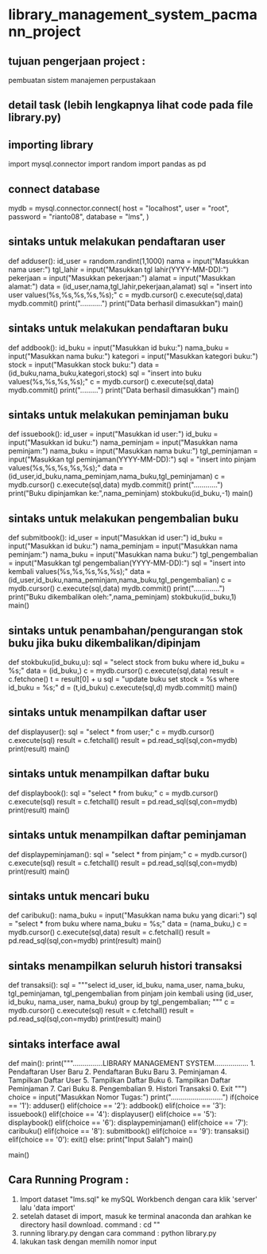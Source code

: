 # library_management_system_pacmann_project

## tujuan pengerjaan project :
pembuatan sistem manajemen perpustakaan

## detail task (lebih lengkapnya lihat code pada file library.py)
## importing library
import mysql.connector
import random
import pandas as pd
## connect database
mydb = mysql.connector.connect(
    host = "localhost",
    user = "root",
    password = "rianto08",
    database = "lms",
)

## sintaks untuk melakukan pendaftaran user
def adduser():
    id_user = random.randint(1,1000)
    nama = input("Masukkan nama user:")
    tgl_lahir = input("Masukkan tgl lahir(YYYY-MM-DD):")
    pekerjaan = input("Masukkan pekerjaan:")
    alamat = input("Masukkan alamat:")
    data = (id_user,nama,tgl_lahir,pekerjaan,alamat)
    sql = "insert into user values(%s,%s,%s,%s,%s);"
    c = mydb.cursor()
    c.execute(sql,data)
    mydb.commit()
    print("...........")
    print("Data berhasil dimasukkan")
    main()
    
## sintaks untuk melakukan pendaftaran buku
def addbook():
    id_buku = input("Masukkan id buku:")
    nama_buku = input("Masukkan nama buku:")
    kategori = input("Masukkan kategori buku:")
    stock = input("Masukkan stock buku:")
    data = (id_buku,nama_buku,kategori,stock)
    sql = "insert into buku values(%s,%s,%s,%s);"
    c = mydb.cursor()
    c.execute(sql,data)
    mydb.commit()
    print(".........")
    print("Data berhasil dimasukkan")
    main()
    
## sintaks untuk melakukan peminjaman buku
def issuebook():
    id_user = input("Masukkan id user:")
    id_buku = input("Masukkan id buku:")
    nama_peminjam = input("Masukkan nama peminjam:")
    nama_buku = input("Masukkan nama buku:")
    tgl_peminjaman = input("Masukkan tgl peminjaman(YYYY-MM-DD):")
    sql = "insert into pinjam values(%s,%s,%s,%s,%s);"
    data = (id_user,id_buku,nama_peminjam,nama_buku,tgl_peminjaman)
    c = mydb.cursor()
    c.execute(sql,data)
    mydb.commit()
    print("............")
    print("Buku dipinjamkan ke:",nama_peminjam)
    stokbuku(id_buku,-1)
    main()
    
## sintaks untuk melakukan pengembalian buku
def submitbook():
    id_user = input("Masukkan id user:")
    id_buku = input("Masukkan id buku:")
    nama_peminjam = input("Masukkan nama peminjam:")
    nama_buku = input("Masukkan nama buku:")
    tgl_pengembalian = input("Masukkan tgl pengembalian(YYYY-MM-DD):")
    sql = "insert into kembali values(%s,%s,%s,%s,%s);"
    data = (id_user,id_buku,nama_peminjam,nama_buku,tgl_pengembalian)
    c = mydb.cursor()
    c.execute(sql,data)
    mydb.commit()
    print(".............")
    print("Buku dikembalikan oleh:",nama_peminjam)
    stokbuku(id_buku,1)
    main()
    
## sintaks untuk penambahan/pengurangan stok buku jika buku dikembalikan/dipinjam
def stokbuku(id_buku,u):
    sql = "select stock from buku where id_buku = %s;"
    data = (id_buku,)
    c = mydb.cursor()
    c.execute(sql,data)
    result = c.fetchone()
    t = result[0] + u
    sql = "update buku set stock = %s where id_buku = %s;"
    d = (t,id_buku)
    c.execute(sql,d)
    mydb.commit()
    main()
    
## sintaks untuk menampilkan daftar user
def displayuser():
    sql = "select * from user;"
    c = mydb.cursor()
    c.execute(sql)
    result = c.fetchall()
    result = pd.read_sql(sql,con=mydb)
    print(result)
    main()
    
## sintaks untuk menampilkan daftar buku
def displaybook():
    sql = "select * from buku;"
    c = mydb.cursor()
    c.execute(sql)
    result = c.fetchall()
    result = pd.read_sql(sql,con=mydb)
    print(result)
    main()

## sintaks untuk menampilkan daftar peminjaman
def displaypeminjaman():
    sql = "select * from pinjam;"
    c = mydb.cursor()
    c.execute(sql)
    result = c.fetchall()
    result = pd.read_sql(sql,con=mydb)
    print(result)
    main()
    
## sintaks untuk mencari buku
def caribuku():
    nama_buku = input("Masukkan nama buku yang dicari:")
    sql = "select * from buku where nama_buku = %s;"
    data = (nama_buku,)
    c = mydb.cursor()
    c.execute(sql,data)
    result = c.fetchall()
    result = pd.read_sql(sql,con=mydb)
    print(result)
    main()
    
## sintaks menampilkan seluruh histori transaksi
def transaksi():
    sql = """select id_user, id_buku, nama_user, nama_buku, tgl_peminjaman, tgl_pengembalian from pinjam
    join kembali using (id_user, id_buku, nama_user, nama_buku)
    group by tgl_pengembalian;
    """
    c = mydb.cursor()
    c.execute(sql)
    result = c.fetchall()
    result = pd.read_sql(sql,con=mydb)
    print(result)
    main()
    
## sintaks interface awal
def main():
    print("""...............LIBRARY MANAGEMENT SYSTEM.................
    1. Pendaftaran User Baru
    2. Pendaftaran Buku Baru
    3. Peminjaman
    4. Tampilkan Daftar User
    5. Tampilkan Daftar Buku
    6. Tampilkan Daftar Peminjaman
    7. Cari Buku
    8. Pengembalian
    9. Histori Transaksi
    0. Exit
    """)
    choice = input("Masukkan Nomor Tugas:")
    print("..........................")
    if(choice == '1'):
        adduser()
    elif(choice == '2'):
        addbook()
    elif(choice == '3'):
        issuebook()
    elif(choice == '4'):
        displayuser()
    elif(choice == '5'):
        displaybook()
    elif(choice == '6'):
        displaypeminjaman()
    elif(choice == '7'):
        caribuku()
    elif(choice == '8'):
        submitbook()
    elif(choice == '9'):
        transaksi()
    elif(choice == '0'):
        exit()
    else:
        print("Input Salah")
        main()

main()

## Cara Running Program :
1. Import dataset "lms.sql" ke mySQL Workbench dengan cara klik 'server' lalu 'data import'
2. setelah dataset di import, masuk ke terminal anaconda dan arahkan ke directory hasil download. command : cd "<directory anda>"
3. running library.py dengan cara command : python library.py
4. lakukan task dengan memilih nomor input
